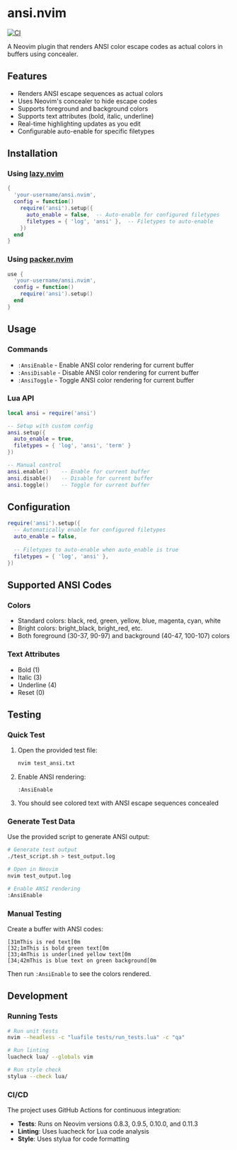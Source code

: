 # ansi.nvim

[![CI](https://github.com/your-username/ansi.nvim/workflows/CI/badge.svg)](https://github.com/your-username/ansi.nvim/actions)

A Neovim plugin that renders ANSI color escape codes as actual colors in buffers using concealer.

## Features

- Renders ANSI escape sequences as actual colors
- Uses Neovim's concealer to hide escape codes
- Supports foreground and background colors
- Supports text attributes (bold, italic, underline)
- Real-time highlighting updates as you edit
- Configurable auto-enable for specific filetypes

## Installation

### Using [lazy.nvim](https://github.com/folke/lazy.nvim)

```lua
{
  'your-username/ansi.nvim',
  config = function()
    require('ansi').setup({
      auto_enable = false,  -- Auto-enable for configured filetypes
      filetypes = { 'log', 'ansi' },  -- Filetypes to auto-enable
    })
  end
}
```

### Using [packer.nvim](https://github.com/wbthomason/packer.nvim)

```lua
use {
  'your-username/ansi.nvim',
  config = function()
    require('ansi').setup()
  end
}
```

## Usage

### Commands

- `:AnsiEnable` - Enable ANSI color rendering for current buffer
- `:AnsiDisable` - Disable ANSI color rendering for current buffer  
- `:AnsiToggle` - Toggle ANSI color rendering for current buffer

### Lua API

```lua
local ansi = require('ansi')

-- Setup with custom config
ansi.setup({
  auto_enable = true,
  filetypes = { 'log', 'ansi', 'term' }
})

-- Manual control
ansi.enable()    -- Enable for current buffer
ansi.disable()   -- Disable for current buffer
ansi.toggle()    -- Toggle for current buffer
```

## Configuration

```lua
require('ansi').setup({
  -- Automatically enable for configured filetypes
  auto_enable = false,
  
  -- Filetypes to auto-enable when auto_enable is true
  filetypes = { 'log', 'ansi' },
})
```

## Supported ANSI Codes

### Colors
- Standard colors: black, red, green, yellow, blue, magenta, cyan, white
- Bright colors: bright_black, bright_red, etc.
- Both foreground (30-37, 90-97) and background (40-47, 100-107) colors

### Text Attributes
- Bold (1)
- Italic (3) 
- Underline (4)
- Reset (0)

## Testing

### Quick Test

1. Open the provided test file:
   ```bash
   nvim test_ansi.txt
   ```

2. Enable ANSI rendering:
   ```vim
   :AnsiEnable
   ```

3. You should see colored text with ANSI escape sequences concealed

### Generate Test Data

Use the provided script to generate ANSI output:

```bash
# Generate test output
./test_script.sh > test_output.log

# Open in Neovim
nvim test_output.log

# Enable ANSI rendering
:AnsiEnable
```

### Manual Testing

Create a buffer with ANSI codes:

```
[31mThis is red text[0m
[32;1mThis is bold green text[0m
[33;4mThis is underlined yellow text[0m
[34;42mThis is blue text on green background[0m
```

Then run `:AnsiEnable` to see the colors rendered.

## Development

### Running Tests

```bash
# Run unit tests
nvim --headless -c "luafile tests/run_tests.lua" -c "qa"

# Run linting
luacheck lua/ --globals vim

# Run style check
stylua --check lua/
```

### CI/CD

The project uses GitHub Actions for continuous integration:

- **Tests**: Runs on Neovim versions 0.8.3, 0.9.5, 0.10.0, and 0.11.3
- **Linting**: Uses luacheck for Lua code analysis
- **Style**: Uses stylua for code formatting